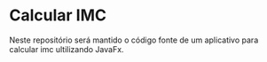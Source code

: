 # Calcular IMC
Neste repositório será mantido o código fonte de um aplicativo para calcular imc ultilizando JavaFx.

